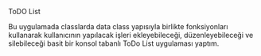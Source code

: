 ToDO List

Bu uygulamada classlarda data class yapısıyla birlikte fonksiyonları kullanarak kullanıcının yapılacak işleri ekleyebileceği, düzenleyebileceği ve silebileceği
basit bir konsol tabanlı ToDo List uygulaması yaptım.